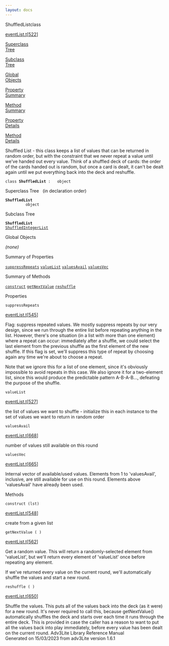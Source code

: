 ```yaml
---
layout: docs
---
```

<span class="title">ShuffledList</span><span class="type">class</span>

[eventList.t](../file/eventList.t.html)\[[522](../source/eventList.t.html#522)\]

[Superclass  
Tree](#_SuperClassTree_)

[Subclass  
Tree](#_SubClassTree_)

[Global  
Objects](#_ObjectSummary_)

[Property  
Summary](#_PropSummary_)

[Method  
Summary](#_MethodSummary_)

[Property  
Details](#_Properties_)

[Method  
Details](#_Methods_)



Shuffled List - this class keeps a list of values that can be returned
in random order, but with the constraint that we never repeat a value
until we've handed out every value. Think of a shuffled deck of cards:
the order of the cards handed out is random, but once a card is dealt,
it can't be dealt again until we put everything back into the deck and
reshuffle.

`class `**`ShuffledList`**` :   object`



<span id="_SuperClassTree_"></span>



<span class="hdln">Superclass Tree</span>   (in declaration order)



**`ShuffledList`**  
`         object`  
<span id="_SubClassTree_"></span>



<span class="hdln">Subclass Tree</span>  



**`ShuffledList`**  
[`ShuffledIntegerList`](../object/ShuffledIntegerList.html)  
<span id="_ObjectSummary_"></span>



<span class="hdln">Global Objects</span>  



*(none)* <span id="_PropSummary_"></span>



<span class="hdln">Summary of Properties</span>  



[`suppressRepeats`](#suppressRepeats) [`valueList`](#valueList) [`valuesAvail`](#valuesAvail) [`valuesVec`](#valuesVec)

<span id="_MethodSummary_"></span>



<span class="hdln">Summary of Methods</span>  



[`construct`](#construct) [`getNextValue`](#getNextValue) [`reshuffle`](#reshuffle)

<span id="_Properties_"></span>



<span class="hdln">Properties</span>  



<span id="suppressRepeats"></span>

`suppressRepeats`

[eventList.t](../file/eventList.t.html)\[[545](../source/eventList.t.html#545)\]



Flag: suppress repeated values. We mostly suppress repeats by our very
design, since we run through the entire list before repeating anything
in the list. However, there's one situation (in a list with more than
one element) where a repeat can occur: immediately after a shuffle, we
could select the last element from the previous shuffle as the first
element of the new shuffle. If this flag is set, we'll suppress this
type of repeat by choosing again any time we're about to choose a
repeat.

Note that we ignore this for a list of one element, since it's obviously
impossible to avoid repeats in this case. We also ignore it for a
two-element list, since this would produce the predictable pattern
A-B-A-B..., defeating the purpose of the shuffle.



<span id="valueList"></span>

`valueList`

[eventList.t](../file/eventList.t.html)\[[527](../source/eventList.t.html#527)\]



the list of values we want to shuffle - initialize this in each instance
to the set of values we want to return in random order



<span id="valuesAvail"></span>

`valuesAvail`

[eventList.t](../file/eventList.t.html)\[[668](../source/eventList.t.html#668)\]



number of values still available on this round



<span id="valuesVec"></span>

`valuesVec`

[eventList.t](../file/eventList.t.html)\[[665](../source/eventList.t.html#665)\]



Internal vector of available/used values. Elements from 1 to
'valuesAvail', inclusive, are still available for use on this round.
Elements above 'valuesAvail' have already been used.



<span id="_Methods_"></span>



<span class="hdln">Methods</span>  



<span id="construct"></span>

`construct (lst)`

[eventList.t](../file/eventList.t.html)\[[548](../source/eventList.t.html#548)\]



create from a given list



<span id="getNextValue"></span>

`getNextValue ( )`

[eventList.t](../file/eventList.t.html)\[[562](../source/eventList.t.html#562)\]



Get a random value. This will return a randomly-selected element from
'valueList', but we'll return every element of 'valueList' once before
repeating any element.

If we've returned every value on the current round, we'll automatically
shuffle the values and start a new round.



<span id="reshuffle"></span>

`reshuffle ( )`

[eventList.t](../file/eventList.t.html)\[[650](../source/eventList.t.html#650)\]



Shuffle the values. This puts all of the values back into the deck (as
it were) for a new round. It's never required to call this, because
getNextValue() automatically shuffles the deck and starts over each time
it runs through the entire deck. This is provided in case the caller has
a reason to want to put all the values back into play immediately,
before every value has been dealt on the current round.
Adv3Lite Library Reference Manual  
Generated on 15/03/2023 from adv3Lite version 1.6.1


